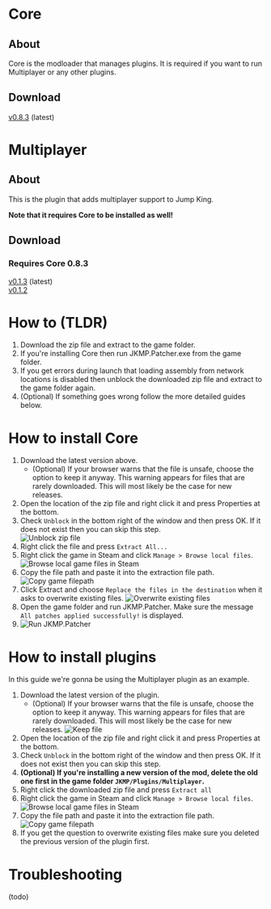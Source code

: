 # Core
## About
Core is the modloader that manages plugins. It is required if you want to run Multiplayer or any other plugins.
## Download
[v0.8.3](https://github.com/Jump-King-Multiplayer/Releases/releases/download/core_0.8.3/Core.zip) (latest)

# Multiplayer
## About
This is the plugin that adds multiplayer support to Jump King.

**Note that it requires Core to be installed as well!**
## Download
### **Requires Core 0.8.3**
[v0.1.3](https://github.com/Jump-King-Multiplayer/Releases/releases/download/mp_0.1.3/Multiplayer.zip) (latest)\
[v0.1.2](https://github.com/Jump-King-Multiplayer/Releases/releases/download/mp_0.1.2/Multiplayer.zip)

# How to (TLDR)
1. Download the zip file and extract to the game folder.
2. If you're installing Core then run JKMP.Patcher.exe from the game folder.
3. If you get errors during launch that loading assembly from network locations is disabled then unblock the downloaded zip file and extract to the game folder again.
4. (Optional) If something goes wrong follow the more detailed guides below.

# How to install Core
1. Download the latest version above.
   * (Optional) If your browser warns that the file is unsafe, choose the option to keep it anyway. This warning appears for files that are rarely downloaded. This will most likely be the case for new releases.
2. Open the location of the zip file and right click it and press Properties at the bottom.
3. Check ```Unblock``` in the bottom right of the window and then press OK. If it does not exist then you can skip this step.\
   ![Unblock zip file](.github/media/instructions/install/unblock.png)
4. Right click the file and press ```Extract All...```
5. Right click the game in Steam and click ```Manage > Browse local files```.
   ![Browse local game files in Steam](.github/media/instructions/install/steam-browse-local-files.png)
6. Copy the file path and paste it into the extraction file path.
   ![Copy game filepath](.github/media/instructions/install/copy-game-filepath.png)
7. Click Extract and choose ```Replace the files in the destination``` when it asks to overwrite existing files.
   ![Overwrite existing files](.github/media/instructions/install/overwrite-existing-files.png)
8. Open the game folder and run JKMP.Patcher. Make sure the message ```All patches applied successfully!``` is displayed.
9.  ![Run JKMP.Patcher](.github/media/instructions/install/run-patcher.png)

# How to install plugins
In this guide we're gonna be using the Multiplayer plugin as an example.
1. Download the latest version of the plugin.
   * (Optional) If your browser warns that the file is unsafe, choose the option to keep it anyway. This warning appears for files that are rarely downloaded. This will most likely be the case for new releases.
   ![Keep file](.github/media/instructions/install/dl-keep-dangerous-mp.png)
2. Open the location of the zip file and right click it and press Properties at the bottom.
3. Check ```Unblock``` in the bottom right of the window and then press OK. If it does not exist then you can skip this step.
4. **(Optional) If you're installing a new version of the mod, delete the old one first in the game folder ```JKMP/Plugins/Multiplayer```.**
5. Right click the downloaded zip file and press ```Extract all```
6. Right click the game in Steam and click ```Manage > Browse local files```.
   ![Browse local game files in Steam](.github/media/instructions/install/steam-browse-local-files.png)
7. Copy the file path and paste it into the extraction file path.
   ![Copy game filepath](.github/media/instructions/install/copy-game-filepath.png)
8. If you get the question to overwrite existing files make sure you deleted the previous version of the plugin first.

# Troubleshooting
(todo)